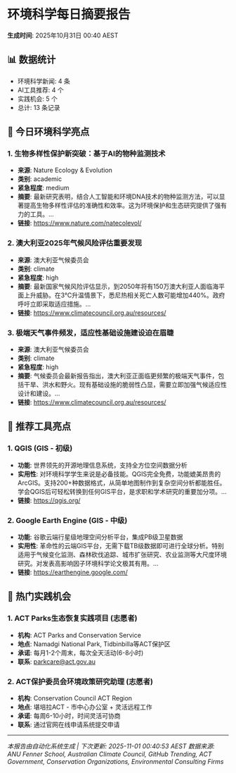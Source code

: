 # 环境科学每日摘要报告

**生成时间**: 2025年10月31日 00:40 AEST

## 📊 数据统计
- 环境科学新闻: 4 条
- AI工具推荐: 4 个  
- 实践机会: 5 个
- 总计: 13 条记录

## 🌳 今日环境科学亮点

### 1. 生物多样性保护新突破：基于AI的物种监测技术
- **来源**: Nature Ecology & Evolution
- **类别**: academic 
- **紧急程度**: medium
- **摘要**: 最新研究表明，结合人工智能和环境DNA技术的物种监测方法，可以显著提高生物多样性评估的准确性和效率。这为环境保护和生态研究提供了强有力的工具。...
- **链接**: https://www.nature.com/natecolevol/

### 2. 澳大利亚2025年气候风险评估重要发现
- **来源**: 澳大利亚气候委员会
- **类别**: climate 
- **紧急程度**: high
- **摘要**: 最新国家气候风险评估显示，到2050年将有150万澳大利亚人面临海平面上升威胁。在3°C升温情景下，悉尼热相关死亡人数可能增加440%。政府呼吁立即采取适应措施。...
- **链接**: https://www.climatecouncil.org.au/resources/

### 3. 极端天气事件频发，适应性基础设施建设迫在眉睫
- **来源**: 澳大利亚气候委员会
- **类别**: climate 
- **紧急程度**: high
- **摘要**: 气候委员会最新报告指出，澳大利亚正面临更频繁的极端天气事件，包括干旱、洪水和野火。现有基础设施的脆弱性凸显，需要立即加强气候适应性设计和建设。...
- **链接**: https://www.climatecouncil.org.au/resources/


## 🚀 推荐工具亮点

### 1. QGIS (GIS - 初级)
- **功能**: 世界领先的开源地理信息系统，支持全方位空间数据分析
- **实用性**: 对环境科学学生来说是必备技能。QGIS完全免费，功能媲美昂贵的ArcGIS。支持200+种数据格式，从简单地图制作到复杂空间分析都能胜任。学会QGIS后可轻松转换到任何GIS平台，是求职和学术研究的重要加分项。...
- **链接**: https://qgis.org/

### 2. Google Earth Engine (GIS - 中级)
- **功能**: 谷歌云端行星级地理空间分析平台，集成PB级卫星数据
- **实用性**: 革命性的云端GIS平台，无需下载TB级数据即可进行全球分析。特别适用于气候变化监测、森林砍伐追踪、城市扩张研究、农业监测等大尺度环境研究。对发表高影响因子环境科学论文极其有用。...
- **链接**: https://earthengine.google.com/


## 💼 热门实践机会

### 1. ACT Parks生态恢复实践项目 (志愿者)
- **机构**: ACT Parks and Conservation Service
- **地点**: Namadgi National Park, Tidbinbilla等ACT保护区
- **承诺**: 每月1-2个周末，每次全天活动(6-8小时)
- **联系**: parkcare@act.gov.au

### 2. ACT保护委员会环境政策研究助理 (志愿者)
- **机构**: Conservation Council ACT Region
- **地点**: 堪培拉ACT - 市中心办公室 + 灵活远程工作
- **承诺**: 每周6-10小时，时间灵活可协商
- **联系**: 通过官网在线申请系统提交申请


---
*本报告由自动化系统生成 | 下次更新: 2025-11-01 00:40:53 AEST*
*数据来源: ANU Fenner School, Australian Climate Council, GitHub Trending, ACT Government, Conservation Organizations, Environmental Consulting Firms*
